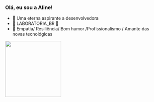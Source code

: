 ### Olá, eu sou a Aline!


- 🔭 Uma eterna aspirante a desenvolvedora
- 🌱 LABORATORIA_BR 💛
- 👯 Empatia/ Resiliência/ Bom humor /Profissionalismo / Amante das novas tecnológicas

<div>
  <a href="https://github.com/Alinedev85">
  <img height="180em" src="https://github-readme-stats.vercel.app/api?username=Alinedev85&show_icons=true&theme=dracula&include_all_commits=true&count_private=true"/>
    </div>
